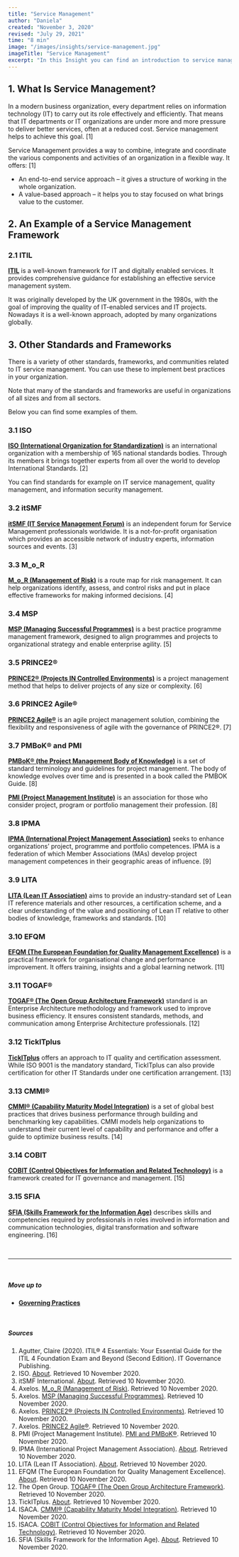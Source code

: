 ```yaml
---
title: "Service Management"
author: "Daniela"
created: "November 3, 2020"
revised: "July 29, 2021"
time: "8 min"
image: "/images/insights/service-management.jpg"
imageTitle: "Service Management"
excerpt: "In this Insight you can find an introduction to service management, and information on standards, frameworks, and communities related to IT service management."
---
```


## 1. What Is Service Management?

In a modern business organization, every department relies on information technology (IT) to carry out its role effectively and efficiently. That means that IT departments or IT organizations are under more and more pressure to deliver better services, often at a reduced cost. Service management helps to achieve this goal. [1]

Service Management provides a way to combine, integrate and coordinate the various components and activities of an organization in a flexible way. It offers: [1]

- An end-to-end service approach – it gives a structure of working in the whole organization.
- A value-based approach – it helps you to stay focused on what brings value to the customer.

## 2. An Example of a Service Management Framework

### 2.1 ITIL

[**ITIL**](/insights/itil-4) is a well-known framework for IT and digitally enabled services. It provides comprehensive guidance for establishing an effective service management system.

It was originally developed by the UK government in the 1980s, with the goal of improving the quality of IT-enabled services and IT projects. Nowadays it is a well-known approach, adopted by many organizations globally.

## 3. Other Standards and Frameworks

There is a variety of other standards, frameworks, and communities related to IT service management. You can use these to implement best practices in your organization. 

Note that many of the standards and frameworks are useful in organizations of all sizes and from all sectors.

Below you can find some examples of them.

### 3.1 ISO 

[**ISO (International Organization for Standardization)**](https://www.iso.org/) is an international organization with a membership of 165 national standards bodies. Through its members it brings together experts from all over the world to develop International Standards. [2]

You can find standards for example on IT service management, quality management, and information security management.

### 3.2 itSMF

[**itSMF (IT Service Management Forum)**](https://www.itsmfi.org/) is an independent forum for Service Management professionals worldwide. It is a not-for-profit organisation which provides an accessible network of industry experts, information sources and events. [3]

### 3.3 M_o_R 

[**M_o_R (Management of Risk)**](https://www.axelos.com/best-practice-solutions/mor) is a route map for risk management. It can help organizations identify, assess, and control risks and put in place effective frameworks for making informed decisions. [4]

### 3.4 MSP 

[**MSP (Managing Successful Programmes)**](https://www.axelos.com/best-practice-solutions/msp) is a best practice programme management framework, designed to align programmes and projects to organizational strategy and enable enterprise agility. [5]

### 3.5 PRINCE2® 

[**PRINCE2® (Projects IN Controlled Environments)**](https://www.axelos.com/best-practice-solutions/prince2) is a project management method that helps to deliver projects of any size or complexity. [6]

### 3.6 PRINCE2 Agile®

[**PRINCE2 Agile®**](https://www.axelos.com/best-practice-solutions/prince2-agile/what-is-prince2-agile) is an agile project management solution, combining the flexibility and responsiveness of agile with the governance of PRINCE2®. [7]

### 3.7 PMBoK® and PMI

[**PMBoK® (the Project Management Body of Knowledge)**](https://www.pmi.org/pmbok-guide-standards) is a set of standard terminology and guidelines for project management. The body of knowledge evolves over time and is presented in a book called the PMBOK Guide. [8]

[**PMI (Project Management Institute)**](https://www.pmi.org/about) is an association for those who consider project, program or portfolio management their profession. [8]

### 3.8 IPMA 

[**IPMA (International Project Management Association)**](https://www.ipma.world/) seeks to enhance organizations’ project, programme and portfolio competences. IPMA is a federation of which Member Associations (MAs) develop project management competences in their geographic areas of influence. [9]

### 3.9 LITA

[**LITA (Lean IT Association)**](https://www.leanitassociation.com/) aims to provide an industry-standard set of Lean IT reference materials and other resources, a certification scheme, and a clear understanding of the value and positioning of Lean IT relative to other bodies of knowledge, frameworks and standards. [10]

### 3.10 EFQM 

[**EFQM (The European Foundation for Quality Management Excellence)**](https://www.efqm.org/) is a practical framework for organisational change and performance improvement. It offers training, insights and a global learning network. [11]

### 3.11 TOGAF® 

[**TOGAF® (The Open Group Architecture Framework)**](https://www.opengroup.org/togaf) standard is an Enterprise Architecture methodology and framework used to improve business efficiency. It ensures consistent standards, methods, and communication among Enterprise Architecture professionals. [12]


### 3.12 TickITplus

[**TickITplus**](https://www.tickitplus.org/) offers an approach to IT quality and certification assessment. While ISO 9001 is the mandatory standard, TickITplus can also provide certification for other IT Standards under one certification arrangement. [13]

### 3.13 CMMI®

[**CMMI® (Capability Maturity Model Integration)**](https://cmmiinstitute.com/) is a set of global best practices that drives business performance through building and benchmarking key capabilities. CMMI models help organizations to understand their current level of capability and performance and offer a guide to optimize business results. [14]

### 3.14 COBIT 

[**COBIT (Control Objectives for Information and Related Technology)**](https://www.isaca.org/resources/cobit) is a framework created for IT governance and management. [15]

### 3.15 SFIA 

[**SFIA (Skills Framework for the Information Age)**](https://sfia-online.org/) describes skills and competencies required by professionals in roles involved in information and communication technologies, digital transformation and software engineering. [16]

&nbsp;

***
&nbsp;

##### Move up to

- [**Governing Practices**](/insights/governing-practices)

&nbsp;

##### Sources

1. Agutter, Claire (2020). ITIL® 4 Essentials: Your Essential Guide for the ITIL 4 Foundation Exam and Beyond (Second Edition). IT Governance Publishing.
2. ISO. [About](https://www.iso.org/about-us.html). Retrieved 10 November 2020.
3. itSMF International. [About](https://www.itsmfi.org/page/AboutUs). Retrieved 10 November 2020.
4. Axelos. [M_o_R (Management of Risk)](https://www.axelos.com/best-practice-solutions/mor). Retrieved 10 November 2020.
5. Axelos. [MSP (Managing Successful Programmes)](https://www.axelos.com/best-practice-solutions/msp). Retrieved 10 November 2020.
6. Axelos. [PRINCE2® (Projects IN Controlled Environments)](https://www.axelos.com/best-practice-solutions/prince2). Retrieved 10 November 2020.
7. Axelos. [PRINCE2 Agile®](https://www.axelos.com/best-practice-solutions/prince2-agile/what-is-prince2-agile). Retrieved 10 November 2020.
8. PMI (Project Management Institute). [PMI and PMBoK®](https://www.pmi.org/). Retrieved 10 November 2020.
9. IPMA (International Project Management Association). [About](https://www.ipma.world/). Retrieved 10 November 2020.
10. LITA (Lean IT Association). [About](https://www.leanitassociation.com/about-lita/). Retrieved 10 November 2020.
11. EFQM (The European Foundation for Quality Management Excellence). [About](https://www.efqm.org/). Retrieved 10 November 2020.
12. The Open Group. [TOGAF® (The Open Group Architecture Framework)](https://www.opengroup.org/togaf). Retrieved 10 November 2020.
13. TickITplus. [About](https://www.tickitplus.org/en/what-is-tickitplus.html). Retrieved 10 November 2020.
14. ISACA. [CMMI® (Capability Maturity Model Integration)](https://cmmiinstitute.com/). Retrieved 10 November 2020.
15. ISACA. [COBIT (Control Objectives for Information and Related Technology)](https://www.isaca.org/resources/cobit). Retrieved 10 November 2020.
16. SFIA (Skills Framework for the Information Age). [About](https://sfia-online.org/en/about-sfia). Retrieved 10 November 2020.

